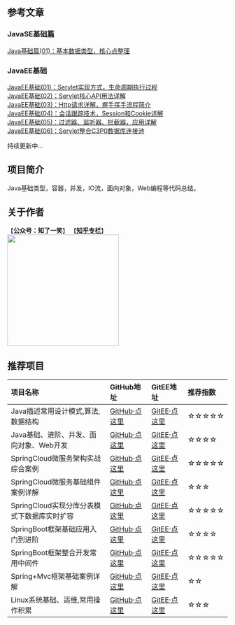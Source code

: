 ## 参考文章

### JavaSE基础篇

[Java基础篇(01)：基本数据类型，核心点整理](https://mp.weixin.qq.com/s?__biz=MzU4Njg0MzYwNw==&mid=2247484444&idx=2&sn=c5590ea2d71a0a358d2f9cd96c3c2b19&chksm=fdf450a4ca83d9b2383032c1aa354a59a0ca6d52981f2a58d6d3142bde7ed1605b4fcde3b4d9&token=1530600379&lang=zh_CN#rd)<br/>

### JavaEE基础

[JavaEE基础(01)：Servlet实现方式，生命周期执行过程](https://mp.weixin.qq.com/s?__biz=MzU4Njg0MzYwNw==&mid=2247484304&idx=1&sn=dd6b6852e35031dd07f70d441f3ddc85&chksm=fdf45728ca83de3e158597030cf46b1677eccf533f9e1412690cd64b0ec0cce544711ceabddb&token=1248678182&lang=zh_CN#rd)<br/>
[JavaEE基础(02)：Servlet核心API用法详解](https://mp.weixin.qq.com/s?__biz=MzU4Njg0MzYwNw==&mid=2247484309&idx=1&sn=fc8237aef2f246f85b978561f4b37e1e&chksm=fdf4572dca83de3b8affdf4a9a8c8b3c18e4c5203c3e663e0bfaeb53788d3e2d26fa829bb8c6&token=1248678182&lang=zh_CN#rd)<br/>
[JavaEE基础(03)：Http请求详解，握手挥手流程简介](https://mp.weixin.qq.com/s?__biz=MzU4Njg0MzYwNw==&mid=2247484318&idx=1&sn=125780e20ada2f3d1451a1563a1c1e6f&chksm=fdf45726ca83de30adc5956a16d16151825b37c0adf5350214899ade39fef47f17ee35b2390d&token=1248678182&lang=zh_CN#rd)<br/>
[JavaEE基础(04)：会话跟踪技术，Session和Cookie详解](https://mp.weixin.qq.com/s?__biz=MzU4Njg0MzYwNw==&mid=2247484325&idx=1&sn=a3c96cff45fac355d947dff9e7f5b9bf&chksm=fdf4571dca83de0b590bbc2864561c33b4b7af512d5b0dce86eca83170a23f007a1786d22f8c&token=362281359&lang=zh_CN#rd)<br/>
[JavaEE基础(05)：过滤器、监听器、拦截器，应用详解](https://mp.weixin.qq.com/s?__biz=MzU4Njg0MzYwNw==&mid=2247484330&idx=1&sn=2754da84764ba5db8bccb1112881af3e&chksm=fdf45712ca83de04848d00451ce473275514ec8e60786c6f8db355190b0360463eb10da6c94c&token=362281359&lang=zh_CN#rd)<br/>
[JavaEE基础(06)：Servlet整合C3P0数据库连接池](https://mp.weixin.qq.com/s?__biz=MzU4Njg0MzYwNw==&mid=2247484335&idx=1&sn=6755f997766ceb8b81c83201ba101553&chksm=fdf45717ca83de01b39de0f3e5ca15607d12960cf5f9e2df391bc6c6af0808018dd2b1969a73&token=362281359&lang=zh_CN#rd)<br/>

持续更新中...

## 项目简介

Java基础类型，容器，并发，IO流，面向对象，Web编程等代码总结。

## 关于作者
【<b>公众号：知了一笑</b>】    【<b><a href="https://www.zhihu.com/people/cicadasmile/columns">知乎专栏</a></b>】<br/>
<img width="255px" height="255px" src="https://avatars0.githubusercontent.com/u/50793885?s=460&v=4"/><br/>

## 推荐项目

|项目名称|GitHub地址|GitEE地址|推荐指数|
|:---|:---|:---|:---|
|Java描述常用设计模式,算法,数据结构|[GitHub·点这里](https://github.com/cicadasmile/model-arithmetic-parent)|[GitEE·点这里](https://gitee.com/cicadasmile/model-arithmetic-parent)|☆☆☆☆☆|
|Java基础、进阶、并发、面向对象、Web开发|[GitHub·点这里](https://github.com/cicadasmile/java-base-parent)|[GitEE·点这里](https://gitee.com/cicadasmile/java-base-parent)|☆☆☆☆|
|SpringCloud微服务架构实战综合案例|[GitHub·点这里](https://github.com/cicadasmile/husky-spring-cloud)|[GitEE·点这里](https://gitee.com/cicadasmile/husky-spring-cloud)|☆☆☆☆☆|
|SpringCloud微服务基础组件案例详解|[GitHub·点这里](https://github.com/cicadasmile/spring-cloud-base)|[GitEE·点这里](https://gitee.com/cicadasmile/spring-cloud-base)|☆☆☆|
|SpringCloud实现分库分表模式下数据库实时扩容|[GitHub·点这里](https://github.com/cicadasmile/cloud-shard-jdbc)|[GitEE·点这里](https://gitee.com/cicadasmile/cloud-shard-jdbc)|☆☆☆☆☆|
|SpringBoot框架基础应用入门到进阶|[GitHub·点这里](https://github.com/cicadasmile/spring-boot-base)|[GitEE·点这里](https://gitee.com/cicadasmile/spring-boot-base)|☆☆☆☆|
|SpringBoot框架整合开发常用中间件|[GitHub·点这里](https://github.com/cicadasmile/middle-ware-parent)|[GitEE·点这里](https://gitee.com/cicadasmile/middle-ware-parent)|☆☆☆☆☆|
|Spring+Mvc框架基础案例详解|[GitHub·点这里](https://github.com/cicadasmile/spring-mvc-parent)|[GitEE·点这里](https://gitee.com/cicadasmile/spring-mvc-parent)|☆☆|
|Linux系统基础、运维,常用操作积累|[GitHub·点这里](https://github.com/cicadasmile/linux-system-base)|[GitEE·点这里](https://gitee.com/cicadasmile/linux-system-base)|☆☆☆|
